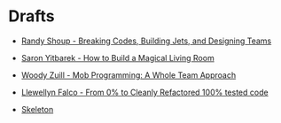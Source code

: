 # Drafts

* [Randy Shoup - Breaking Codes, Building Jets, and Designing Teams](breaking-codes-building-jets-and-designing-teams)
* [Saron Yitbarek - How to Build a Magical Living Room](how-to-build-a-magical-living-room)


* [Woody Zuill - Mob Programming: A Whole Team Approach](mob-programming-a-whole-team-approach)

* [Llewellyn Falco - From 0% to Cleanly Refactored 100% tested code](from-0-to-clean-refactored-100-tested-code)

* [Skeleton](skeleton)

<!--

-->

